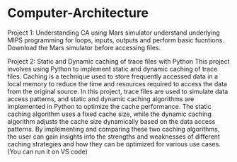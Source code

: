 # Computer-Architecture
Project 1: Understanding CA using Mars simulator
understand underlying MIPS programming for loops, inputs, outputs and perform basic fucntions.
Download the Mars simulator before accessing files.



Project 2: Static and Dynamic caching of trace files with Python
This project involves using Python to implement static and dynamic caching of trace files. Caching is a technique used to store frequently accessed data in a local memory to reduce the time and resources required to access the data from the original source. In this project, trace files are used to simulate data access patterns, and static and dynamic caching algorithms are implemented in Python to optimize the cache performance. The static caching algorithm uses a fixed cache size, while the dynamic caching algorithm adjusts the cache size dynamically based on the data access patterns. By implementing and comparing these two caching algorithms, the user can gain insights into the strengths and weaknesses of different caching strategies and how they can be optimized for various use cases.
(You can run it on VS code)
